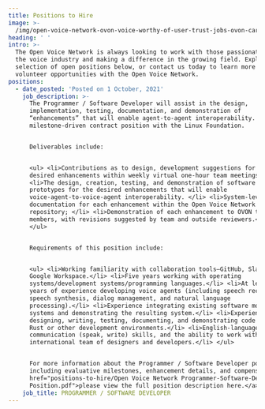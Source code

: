 ```yaml
---
title: Positions to Hire
image: >-
  /img/open-voice-network-ovon-voice-worthy-of-user-trust-jobs-ovon-careers-positions-to-hire.jpg
heading: ' '
intro: >-
  The Open Voice Network is always looking to work with those passionate about
  the voice industry and making a difference in the growing field. Explore our
  selection of open positions below, or contact us today to learn more about
  volunteer opportunities with the Open Voice Network.
positions:
  - date_posted: 'Posted on 1 October, 2021'
    job_description: >-
      The Programmer / Software Developer will assist in the design,
      implementation, testing, documentation, and demonstration of
      “enhancements” that will enable agent-to-agent interoperability. This is a
      milestone-driven contract position with the Linux Foundation.  


      Deliverables include:


      <ul> <li>Contributions as to design, development suggestions for the
      desired enhancements within weekly virtual one-hour team meetings; </li>
      <li>The design, creation, testing, and demonstration of software
      prototypes for the desired enhancements that will enable
      voice-agent-to-voice-agent interoperability. </li> <li>System-level
      documentation for each enhancement within the Open Voice Network GitHub
      repository; </li> <li>Demonstration of each enhancement to OVON team
      members, with revisions suggested by team and outside reviewers.</li>
      </ul>


      Requirements of this position include:  


      <ul> <li>Working familiarity with collaboration tools—GitHub, Slack, Zoom,
      Google Workspace.</li> <li>Five years working with operating
      systems/development systems/programming languages.</li> <li>At least two
      years of experience developing voice agents (including speech recognition,
      speech synthesis, dialog management, and natural language
      processing).</li> <li>Experience integrating existing software modules and
      systems and demonstrating the resulting system.</li> <li>Experience
      designing, writing, testing, documenting, and demonstrating code using
      Rust or other development environments.</li> <li>English-language
      communication (speak, write) skills, and the ability to work with an
      international team of designers and developers.</li> </ul>


      For more information about the Programmer / Software Developer position,
      including evaluative milestones, enhancement details, and compensation, <a
      href="positions-to-hire/Open Voice Network Programmer-Software-Developer
      Position.pdf">please view the full position description here.</a>
    job_title: PROGRAMMER / SOFTWARE DEVELOPER
---
```


